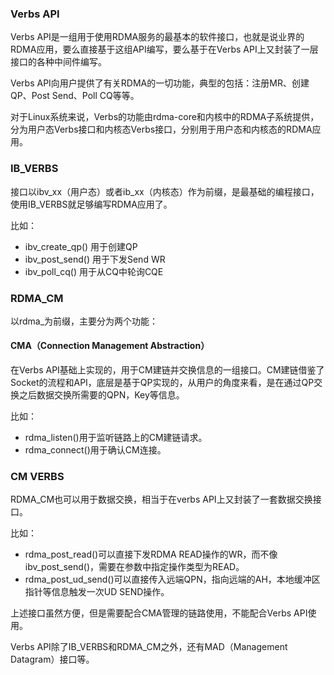 ### Verbs API

Verbs API是一组用于使用RDMA服务的最基本的软件接口，也就是说业界的RDMA应用，要么直接基于这组API编写，要么基于在Verbs API上又封装了一层接口的各种中间件编写。

Verbs API向用户提供了有关RDMA的一切功能，典型的包括：注册MR、创建QP、Post Send、Poll CQ等等。

对于Linux系统来说，Verbs的功能由rdma-core和内核中的RDMA子系统提供，分为用户态Verbs接口和内核态Verbs接口，分别用于用户态和内核态的RDMA应用。

### IB_VERBS

接口以ibv_xx（用户态）或者ib_xx（内核态）作为前缀，是最基础的编程接口，使用IB_VERBS就足够编写RDMA应用了。

比如：

- ibv_create_qp() 用于创建QP
- ibv_post_send() 用于下发Send WR
- ibv_poll_cq() 用于从CQ中轮询CQE

### RDMA_CM

以rdma_为前缀，主要分为两个功能：

#### CMA（Connection Management Abstraction）

在Verbs API基础上实现的，用于CM建链并交换信息的一组接口。CM建链借鉴了Socket的流程和API，底层是基于QP实现的，从用户的角度来看，是在通过QP交换之后数据交换所需要的QPN，Key等信息。

比如：

- rdma_listen()用于监听链路上的CM建链请求。
- rdma_connect()用于确认CM连接。

### CM VERBS

RDMA_CM也可以用于数据交换，相当于在verbs API上又封装了一套数据交换接口。

比如：

- rdma_post_read()可以直接下发RDMA READ操作的WR，而不像ibv_post_send()，需要在参数中指定操作类型为READ。
- rdma_post_ud_send()可以直接传入远端QPN，指向远端的AH，本地缓冲区指针等信息触发一次UD SEND操作。

上述接口虽然方便，但是需要配合CMA管理的链路使用，不能配合Verbs API使用。

Verbs API除了IB_VERBS和RDMA_CM之外，还有MAD（Management Datagram）接口等。